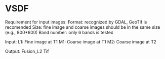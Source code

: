# VSDF
Requirement for input images:
  Format: recognized by GDAL, GeoTif is recomended
  Size: fine image and coarse images should be in the same size (e.g., 800*800)
  Band number: only 6 bands is tested

Input:
  L1: Fine image at T1
  M1: Coarse image at T1
  M2: Coarse image at T2

Output:
  Fusion_L2 Tif
